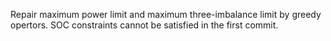 Repair maximum power limit and maximum three-imbalance limit by greedy opertors.
SOC constraints cannot be satisfied in the first commit.
